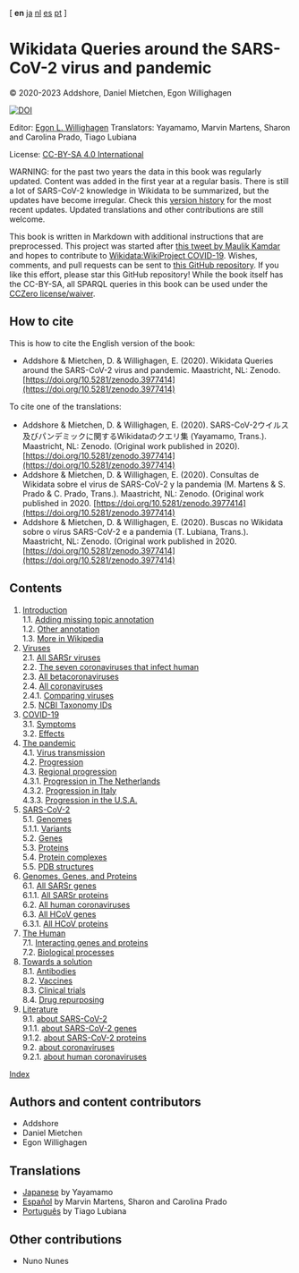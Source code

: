 <!--- THIS FILE IS AUTOGENERATED. DO NOT EDIT IT. -->

[ **en** [ja](ja/index.md) [nl](nl/index.md) [es](es/index.md) [pt](pt/index.md)  ]

<script type="application/ld+json">
{
  "@context": "http://schema.org",
  "@type": "Book",
  "inLanguage": "en-US",
  "name": "Wikidata Queries around the SARS-CoV-2 virus and pandemic",
  "publisher": {
    "@type": "Organization",
    "name": "GitHub"
  },
  "copyrightYear": "2023",
  "discussionUrl": "https://github.com/egonw/SARS-CoV-2-Queries/issues"
}
</script>

# Wikidata Queries around the SARS-CoV-2 virus and pandemic

© 2020-2023 Addshore, Daniel Mietchen, Egon Willighagen

[![DOI](https://zenodo.org/badge/247777238.svg)](https://zenodo.org/badge/latestdoi/247777238)

Editor: [Egon L. Willighagen](https://orcid.org/0000-0001-7542-0286)
Translators: Yayamamo, Marvin Martens, Sharon and Carolina Prado, Tiago Lubiana

License: [CC-BY-SA 4.0 International](https://creativecommons.org/licenses/by-sa/4.0/)

WARNING: for the past two years the data in this book was regularly updated. Content was added in the first
year at a regular basis. There is still a lot of SARS-CoV-2 knowledge in Wikidata to be summarized, but
the updates have become irregular. Check this [version history](https://github.com/egonw/SARS-CoV-2-Queries/commits/master)
for the most recent updates. Updated translations and other contributions are still welcome.

This book is written in Markdown with additional instructions that are preprocessed.
This project was started after [this tweet by Maulik Kamdar](https://twitter.com/maulikkamdar/status/1239599404098740225)
and hopes to contribute to [Wikidata:WikiProject COVID-19](https://www.wikidata.org/wiki/Wikidata:WikiProject_COVID-19).
Wishes, comments, and pull requests can be sent to
[this GitHub repository](https://github.com/egonw/SARS-CoV-2-Queries/). If you like this effort, please
star this GitHub repository! While the book itself has the CC-BY-SA, all SPARQL queries in this book can be used
under the [CCZero license/waiver](https://creativecommons.org/share-your-work/public-domain/cc0/).

## How to cite

This is how to cite the English version of the book:

* Addshore & Mietchen, D. & Willighagen, E. (2020). Wikidata Queries around the SARS-CoV-2 virus and pandemic. Maastricht, NL: Zenodo. [https://doi.org/10.5281/zenodo.3977414](https://doi.org/10.5281/zenodo.3977414)

To cite one of the translations:

* Addshore & Mietchen, D. & Willighagen, E. (2020). SARS-CoV-2ウイルス及びパンデミックに関するWikidataのクエリ集 (Yayamamo, Trans.). Maastricht, NL: Zenodo. (Original work published in 2020). [https://doi.org/10.5281/zenodo.3977414](https://doi.org/10.5281/zenodo.3977414)
* Addshore & Mietchen, D. & Willighagen, E. (2020). Consultas de Wikidata sobre el virus de SARS-CoV-2 y la pandemia (M. Martens & S. Prado & C. Prado, Trans.). Maastricht, NL: Zenodo. (Original work published in 2020. [https://doi.org/10.5281/zenodo.3977414](https://doi.org/10.5281/zenodo.3977414)
* Addshore & Mietchen, D. & Willighagen, E. (2020). Buscas no Wikidata sobre o vírus SARS-CoV-2 e a pandemia (T. Lubiana, Trans.). Maastricht, NL: Zenodo. (Original work published in 2020. [https://doi.org/10.5281/zenodo.3977414](https://doi.org/10.5281/zenodo.3977414)

## Contents

1. [Introduction](intro.md) <br />
1.1. [Adding missing topic annotation](intro.md#adding-missing-topic-annotation) <br />
1.2. [Other annotation](intro.md#other-annotation) <br />
1.3. [More in Wikipedia](intro.md#more-in-wikipedia) <br />
2. [Viruses](viruses.md) <br />
2.1. [All SARSr viruses](viruses.md#all-sarsr-viruses) <br />
2.2. [The seven coronaviruses that infect human](viruses.md#the-seven-coronaviruses-that-infect-human) <br />
2.3. [All betacoronaviruses](viruses.md#all-betacoronaviruses) <br />
2.4. [All coronaviruses](viruses.md#all-coronaviruses) <br />
2.4.1. [Comparing viruses](viruses.md#comparing-viruses) <br />
2.5. [NCBI Taxonomy IDs](viruses.md#ncbi-taxonomy-ids) <br />
3. [COVID-19](covid.md) <br />
3.1. [Symptoms](covid.md#symptoms) <br />
3.2. [Effects](covid.md#effects) <br />
4. [The pandemic](pandemic.md) <br />
4.1. [Virus <topic>transmission</topic>](pandemic.md#virus-<topic>transmission</topic>) <br />
4.2. [Progression](pandemic.md#progression) <br />
4.3. [Regional progression](pandemic.md#regional-progression) <br />
4.3.1. [Progression in The Netherlands](pandemic.md#progression-in-the-netherlands) <br />
4.3.2. [Progression in Italy](pandemic.md#progression-in-italy) <br />
4.3.3. [Progression in the U.S.A.](pandemic.md#progression-in-the-usa) <br />
5. [SARS-CoV-2](sarscov2.md) <br />
5.1. [Genomes](sarscov2.md#genomes) <br />
5.1.1. [Variants](sarscov2.md#variants) <br />
5.2. [Genes](sarscov2.md#genes) <br />
5.3. [Proteins](sarscov2.md#proteins) <br />
5.4. [Protein complexes](sarscov2.md#protein-complexes) <br />
5.5. [PDB structures](sarscov2.md#pdb-structures) <br />
6. [Genomes, Genes, and Proteins](genes.md) <br />
6.1. [All SARSr genes](genes.md#all-sarsr-genes) <br />
6.1.1. [All SARSr proteins](genes.md#all-sarsr-proteins) <br />
6.2. [All human coronaviruses](genes.md#all-human-coronaviruses) <br />
6.3. [All HCoV genes](genes.md#all-hcov-genes) <br />
6.3.1. [All HCoV proteins](genes.md#all-hcov-proteins) <br />
7. [The Human](human.md) <br />
7.1. [Interacting genes and proteins](human.md#interacting-genes-and-proteins) <br />
7.2. [Biological processes](human.md#biological-processes) <br />
8. [Towards a solution](solution.md) <br />
8.1. [Antibodies](solution.md#antibodies) <br />
8.2. [Vaccines](solution.md#vaccines) <br />
8.3. [Clinical trials](solution.md#clinical-trials) <br />
8.4. [Drug repurposing](solution.md#drug-repurposing) <br />
9. [Literature](literature.md) <br />
9.1. [about SARS-CoV-2](literature.md#about-sars-cov-2) <br />
9.1.1. [about SARS-CoV-2 genes](literature.md#about-sars-cov-2-genes) <br />
9.1.2. [about SARS-CoV-2 proteins](literature.md#about-sars-cov-2-proteins) <br />
9.2. [about coronaviruses](literature.md#about-coronaviruses) <br />
9.2.1. [about human coronaviruses](literature.md#about-human-coronaviruses) <br />

[Index](indexList.md) <br />

## Authors and content contributors

* Addshore
* Daniel Mietchen
* Egon Willighagen

## Translations

* [Japanese](https://egonw.github.io/SARS-CoV-2-Queries/ja/) by Yayamamo
* [Español](https://egonw.github.io/SARS-CoV-2-Queries/es/) by Marvin Martens, Sharon and Carolina Prado
* [Português](https://egonw.github.io/SARS-CoV-2-Queries/pt/) by Tiago Lubiana

## Other contributions

* Nuno Nunes
